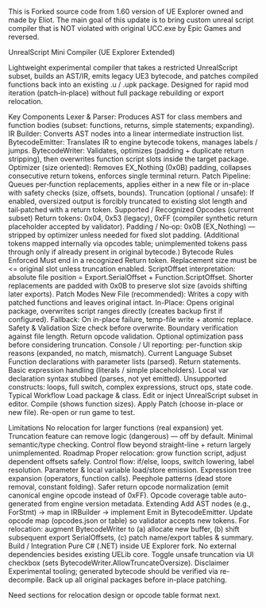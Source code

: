 This is Forked source code from 1.60 version of UE Explorer owned and made by Eliot. 
The main goal of this update is to bring custom unreal script compiler that is NOT violated with original UCC.exe by Epic Games and reversed.





UnrealScript Mini Compiler (UE Explorer Extended)

Lightweight experimental compiler that takes a restricted UnrealScript subset, builds an AST/IR, emits legacy UE3 bytecode, and patches compiled functions back into an existing .u / .upk package. Designed for rapid mod iteration (patch‑in‑place) without full package rebuilding or export relocation.

Key Components
Lexer & Parser: Produces AST for class members and function bodies (subset: functions, returns, simple statements; expanding).
IR Builder: Converts AST nodes into a linear intermediate instruction list.
BytecodeEmitter: Translates IR to engine bytecode tokens, manages labels / jumps.
BytecodeWriter: Validates, optimizes (padding + duplicate return stripping), then overwrites function script slots inside the target package.
Optimizer (size oriented): Removes EX_Nothing (0x0B) padding, collapses consecutive return tokens, enforces single terminal return.
Patch Pipeline: Queues per‑function replacements, applies either in a new file or in-place with safety checks (size, offsets, bounds).
Truncation (optional / unsafe): If enabled, oversized output is forcibly truncated to existing slot length and tail‑patched with a return token.
Supported / Recognized Opcodes (current subset)
Return tokens: 0x04, 0x53 (legacy), 0xFF (compiler synthetic return placeholder accepted by validator).
Padding / No‑op: 0x0B (EX_Nothing) — stripped by optimizer unless needed for fixed slot padding.
(Additional tokens mapped internally via opcodes table; unimplemented tokens pass through only if already present in original bytecode.)
Bytecode Rules Enforced
Must end in a recognized Return token.
Replacement size must be <= original slot unless truncation enabled.
ScriptOffset interpretation: absolute file position = Export.SerialOffset + Function.ScriptOffset.
Shorter replacements are padded with 0x0B to preserve slot size (avoids shifting later exports).
Patch Modes
New File (recommended): Writes a copy with patched functions and leaves original intact.
In-Place: Opens original package, overwrites script ranges directly (creates backup first if configured).
Fallback: On in-place failure, temp-file write + atomic replace.
Safety & Validation
Size check before overwrite.
Boundary verification against file length.
Return opcode validation.
Optional optimization pass before considering truncation.
Console / UI reporting: per-function skip reasons (expanded, no match, mismatch).
Current Language Subset
Function declarations with parameter lists (parsed).
Return statements.
Basic expression handling (literals / simple placeholders).
Local var declaration syntax stubbed (parses, not yet emitted).
Unsupported constructs: loops, full switch, complex expressions, struct ops, state code.
Typical Workflow
Load package & class.
Edit or inject UnrealScript subset in editor.
Compile (shows function sizes).
Apply Patch (choose in-place or new file).
Re-open or run game to test.

Limitations
No relocation for larger functions (real expansion) yet.
Truncation feature can remove logic (dangerous) — off by default.
Minimal semantic/type checking.
Control flow beyond straight-line + return largely unimplemented.
Roadmap
Proper relocation: grow function script, adjust dependent offsets safely.
Control flow: if/else, loops, switch lowering, label resolution.
Parameter & local variable load/store emission.
Expression tree expansion (operators, function calls).
Peephole patterns (dead store removal, constant folding).
Safer return opcode normalization (emit canonical engine opcode instead of 0xFF).
Opcode coverage table auto-generated from engine version metadata.
Extending
Add AST nodes (e.g., ForStmt) → map in IRBuilder → implement Emit in BytecodeEmitter.
Update opcode map (opcodes.json or table) so validator accepts new tokens.
For relocation: augment BytecodeWriter to (a) allocate new buffer, (b) shift subsequent export SerialOffsets, (c) patch name/export tables & summary.
Build / Integration
Pure C# (.NET) inside UE Explorer fork.
No external dependencies besides existing UELib core.
Toggle unsafe truncation via UI checkbox (sets BytecodeWriter.AllowTruncateOversize).
Disclaimer
Experimental tooling; generated bytecode should be verified via re-decompile. Back up all original packages before in-place patching.

Need sections for relocation design or opcode table format next.
